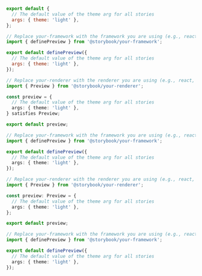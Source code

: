 ```js filename=".storybook/preview.js" renderer="common" language="js" tabTitle="CSF 3"
export default {
  // The default value of the theme arg for all stories
  args: { theme: 'light' },
};
```

```js filename=".storybook/preview.js" renderer="react" language="js" tabTitle="CSF Factory 🧪"
// Replace your-framework with the framework you are using (e.g., react-vite, nextjs, experimental-nextjs-vite)
import { definePreview } from '@storybook/your-framework';

export default definePreview({
  // The default value of the theme arg for all stories
  args: { theme: 'light' },
});
```

```ts filename=".storybook/preview.ts" renderer="common" language="ts-4-9" tabTitle="CSF 3"
// Replace your-renderer with the renderer you are using (e.g., react, vue3, angular, etc.)
import { Preview } from '@storybook/your-renderer';

const preview = {
  // The default value of the theme arg for all stories
  args: { theme: 'light' },
} satisfies Preview;

export default preview;
```

```ts filename=".storybook/preview.ts" renderer="react" language="ts-4-9" tabTitle="CSF Factory 🧪"
// Replace your-framework with the framework you are using (e.g., react-vite, nextjs, experimental-nextjs-vite)
import { definePreview } from '@storybook/your-framework';

export default definePreview({
  // The default value of the theme arg for all stories
  args: { theme: 'light' },
});
```

```ts filename=".storybook/preview.ts" renderer="common" language="ts" tabTitle="CSF 3"
// Replace your-renderer with the renderer you are using (e.g., react, vue3, angular, etc.)
import { Preview } from '@storybook/your-renderer';

const preview: Preview = {
  // The default value of the theme arg for all stories
  args: { theme: 'light' },
};

export default preview;
```

```ts filename=".storybook/preview.ts" renderer="react" language="ts" tabTitle="CSF Factory 🧪"
// Replace your-framework with the framework you are using (e.g., react-vite, nextjs, experimental-nextjs-vite)
import { definePreview } from '@storybook/your-framework';

export default definePreview({
  // The default value of the theme arg for all stories
  args: { theme: 'light' },
});
```
